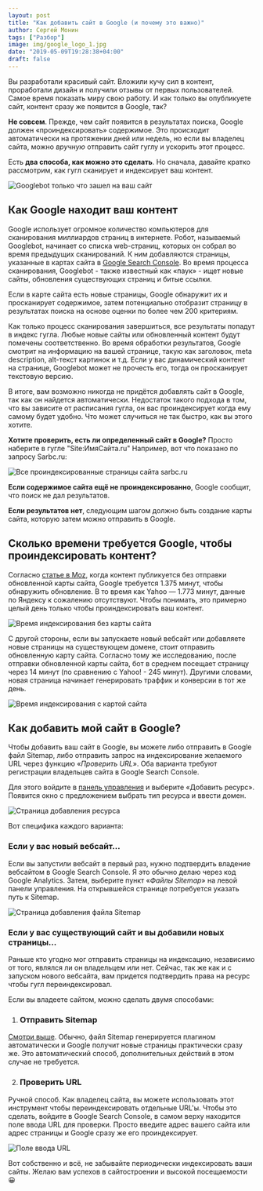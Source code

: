 ```yaml
---
layout: post
title: "Как добавить сайт в Google (и почему это важно)"
author: Сергей Монин
tags: ["Разбор"]
image: img/google_logo_1.jpg
date: "2019-05-09T19:28:38+04:00"
draft: false
---
```


Вы разработали красивый сайт. Вложили кучу сил в контент, проработали дизайн и получили отзывы от первых пользователей. Самое время показать миру свою работу. И как только вы опубликуете сайт, контент сразу же появится в Google, так?

**Не совсем**. Прежде, чем сайт появится в результатах поиска, Google должен «проиндексировать» содержимое. Это происходит автоматически на протяжении дней или недель, но если вы владелец сайта, можно *вручную* отправить сайт гуглу и ускорить этот процесс.

Есть **два способа, как можно это сделать**. Но сначала, давайте кратко рассмотрим, как гугл сканирует и индексирует ваш контент.

![Googlebot только что зашел на ваш сайт](./img/spider.gif)

## Как Google находит ваш контент

Google использует огромное количество компьютеров для сканирования миллиардов страниц в интернете. Робот, называемый Googlebot, начинает со списка web-страниц, которых он собрал во время предыдущих сканирований. К ним добавляются страницы, указанные в картах сайта в [Google Search Console](https://search.google.com/search-console?hl=ru). Во время процесса сканирования, Googlebot - также известный как «паук» - ищет новые сайты, обновления существующих страниц и битые ссылки.

Если в карте сайта есть новые страницы, Google обнаружит их и просканирует содержимое, затем потенциально отобразит страницу в результатах поиска на основе оценки по более чем 200 критериям.

Как только процесс сканирования завершиться, все результаты попадут в индекс гугла. Любые новые сайты или обновленный контент будут помечены соответственно. Во время обработки результатов, Google смотрит на информацию на вашей странице, такую как заголовок, meta description, alt-текст картинок и т.д. Если у вас динамический контент на странице, Googlebot может не прочесть его, тогда он просканирует текстовую версию. 

В итоге, вам возможно никогда не придётся добавлять сайт в Google, так как он найдется автоматически. Недостаток такого подхода в том, что вы зависите от расписания гугла, он вас проиндексирует когда ему самому будет удобно. Что может случиться не так быстро, как вы этого хотите.

**Хотите проверить, есть ли определенный сайт в Google?** Просто наберите в гугле "Site:ИмяСайта.ru" Например, вот что показано по запросу Sarbc.ru:

![Все проиндексированные страницы сайта sarbc.ru](./img/sarbc.png)

**Если содержимое сайта ещё не проиндексированно**, Google сообщит, что поиск не дал результатов.

**Если результатов нет**, следующим шагом должно быть создание карты сайта, которую затем можно отправить в Google.

## Сколько времени требуется Google, чтобы проиндексировать контент?

Согласно [статье в Moz](https://blog.hubspot.com/marketing/submit-website-google), когда контент публикуется без отправки обновленной карты сайта, Google требуется 1.375 минут, чтобы обнаружить обновление. В то время как Yahoo — 1.773 минут, данные по Яндексу к сожалению отсутствуют. Чтобы понимать, это примерно целый день только чтобы проиндексировать ваш контент.

![Время индексирования без карты сайта](./img/crawl-time-no-sitemap.jpg)

С другой стороны, если вы запускаете новый вебсайт или добавляете новые страницы на существующем домене, стоит отправить обновленную карту сайта. Согласно тому же исследованию, после отправки обновленной карты сайта, бот в среднем посещает страницу через 14 минут (по сравнению с Yahoo! - 245 минут). Другими словами, новая страница начинает генерировать траффик и конверсии в тот же день.    

![Время индексирования с картой сайта](./img/crawl-time-with-sitemap.jpg)

## Как добавить мой сайт в Google?

Чтобы добавить ваш сайт в Google, вы можете либо отправить в Google файл Sitemap, либо отправить запрос на индексирование желаемого URL через функцию «*Проверить URL*». Оба варианта требуют регистрации владельцев сайта в Google Search Console.

Для этого войдите в [панель управления](https://search.google.com/search-console?hl=ru) и выберите «Добавить ресурс». Появится окно с предложением выбрать тип ресурса и ввести домен.

![Страница добавления ресурса](./img/add-resource.png)

Вот специфика каждого варианта:

### Если у вас новый вебсайт...

Если вы запустили вебсайт в первый раз, нужно подтвердить владение вебсайтом в Google Search Console. Я это обычно делаю через код Google Analytics. Затем, выберите пункт «*Файлы Sitemap*» на левой панели управления. На открывшейся странице потребуется указать путь к Sitemap.

![Страница добавления файла Sitemap](./img/submit-sitemap.png)

### Если у вас существующий сайт и вы добавили новых страницы...

Раньше кто угодно мог отправить страницы на индексацию, независимо от того, являлся ли он владельцем или нет. Сейчас, так же как и с запуском нового вебсайта, вам придется подтвердить права на ресурс чтобы гугл переиндексировал.

Если вы владеете сайтом, можно сделать двумя способами:

1. ### Отправить Sitemap

<u>Смотри выше</u>. Обычно, файл Sitemap генерируется плагином автоматически и Google получит новые страницы практически сразу же. Это автоматический способ, дополнительных действий в этом случае не требуется.  

2. ### Проверить URL

Ручной способ. Как владелец сайта, вы можете использовать этот инструмент чтобы переиндексировать отдельные URL'ы. Чтобы это сделать, войдите в Google Search Console, в самом верху находится поле ввода URL для проверки. Просто введите адрес вашего сайта или адрес страницы и Google сразу же его проиндексирует.    

![Поле ввода URL](./img/inspect.png)

Вот собственно и всё, не забывайте периодически индексировать ваши сайты. Желаю вам успехов в сайтостроении и высокой посещаемости 😀 
